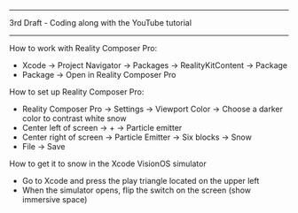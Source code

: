 - - - -

3rd Draft - Coding along with the YouTube tutorial

- - - -

How to work with Reality Composer Pro:

* Xcode -> Project Navigator -> Packages -> RealityKitContent -> Package
* Package -> Open in Reality Composer Pro

How to set up Reality Composer Pro:

* Reality Composer Pro -> Settings -> Viewport Color -> Choose a darker color to contrast white snow
* Center left of screen -> + -> Particle emitter
* Center right of screen -> Particle Emitter -> Six blocks -> Snow
* File -> Save

How to get it to snow in the Xcode VisionOS simulator

* Go to Xcode and press the play triangle located on the upper left
* When the simulator opens, flip the switch on the screen (show immersive space)
